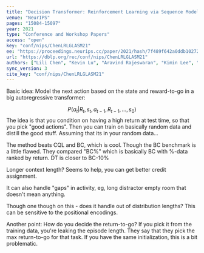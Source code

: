 ```yaml
---
title: "Decision Transformer: Reinforcement Learning via Sequence Modeling."
venue: "NeurIPS"
pages: "15084-15097"
year: 2021
type: "Conference and Workshop Papers"
access: "open"
key: "conf/nips/ChenLRLGLASM21"
ee: "https://proceedings.neurips.cc/paper/2021/hash/7f489f642a0ddb10272b5c31057f0663-Abstract.html"
url: "https://dblp.org/rec/conf/nips/ChenLRLGLASM21"
authors: ["Lili Chen", "Kevin Lu", "Aravind Rajeswaran", "Kimin Lee", "Aditya Grover", "Michael Laskin", "Pieter Abbeel", "Aravind Srinivas", "Igor Mordatch"]
sync_version: 3
cite_key: "conf/nips/ChenLRLGLASM21"
---
```


Basic idea: Model the next action based on the state and reward-to-go in a big autoregressive transformer:

$$P(a_t|R_t, s_t, a_{t  - 1}, R_{t - 1}, ..., s_0)$$
The idea is that you condition on having a high return at test time, so that you pick "good actions". Then you can train on basically random data and distill the good stuff. Assuming that its in your random data...

The method beats CQL and BC, which is cool. Though the BC benchmark is a little flawed. They compared "BC%" which is basically BC with %-data ranked by return. DT is closer to BC-10%

Longer context length? Seems to help, you can get better credit assignment.

It can also handle "gaps" in activity, eg, long distractor empty room that doesn't mean anything.

Though one though on this - does it handle out of distribution lengths? This can be sensitive to the positional encodings.

Another point: How do you decide the return-to-go? If you pick it from the training data, you're leaking the episode length. They say that they pick the max return-to-go for that task. If you have the same initialization, this is a bit problematic.